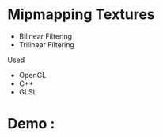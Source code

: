 # Mipmapping Textures
- Bilinear Filtering
- Trilinear Filtering

Used
  - OpenGL
  - C++
  - GLSL


# Demo :
